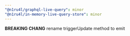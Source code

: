 ```yaml
---
"@n1ru4l/graphql-live-query": minor
"@n1ru4l/in-memory-live-query-store": minor
---
```


**BREAKING CHANG** rename triggerUpdate method to emit
